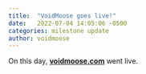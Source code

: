 ```yaml
---
title:  "VoidMoose goes live!"
date:   2022-07-04 14:05:06 -0500
categories: milestone update
author: voidmoose
---
```

On this day, **[voidmoose.com](https://voidmoose.com)** went live.
